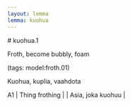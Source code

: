 ```yaml
---
layout: lemma
lemma: kuohua
---
```


<div class="sense">
# <span class="sensename">kuohua.1</span>

<span class="description">Froth, become bubbly, foam</span>

(tags: model:froth.01)

<span class="description">Kuohua, kuplia, vaahdota</span>

A1 | Thing frothing |   | Asia, joka kuohuu |  

</div>

